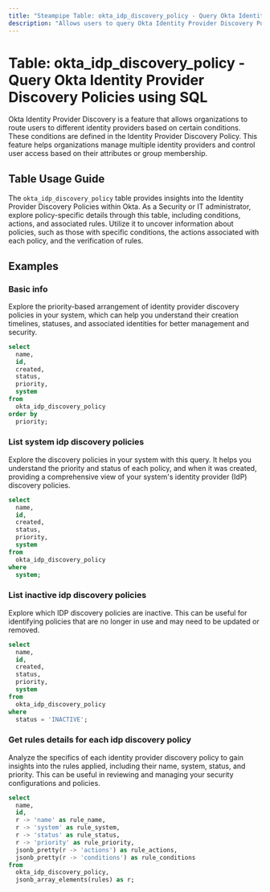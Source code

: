 ```yaml
---
title: "Steampipe Table: okta_idp_discovery_policy - Query Okta Identity Provider Discovery Policies using SQL"
description: "Allows users to query Okta Identity Provider Discovery Policies, providing insights into the configuration and rules associated with the policy."
---
```


# Table: okta_idp_discovery_policy - Query Okta Identity Provider Discovery Policies using SQL

Okta Identity Provider Discovery is a feature that allows organizations to route users to different identity providers based on certain conditions. These conditions are defined in the Identity Provider Discovery Policy. This feature helps organizations manage multiple identity providers and control user access based on their attributes or group membership.

## Table Usage Guide

The `okta_idp_discovery_policy` table provides insights into the Identity Provider Discovery Policies within Okta. As a Security or IT administrator, explore policy-specific details through this table, including conditions, actions, and associated rules. Utilize it to uncover information about policies, such as those with specific conditions, the actions associated with each policy, and the verification of rules.

## Examples

### Basic info
Explore the priority-based arrangement of identity provider discovery policies in your system, which can help you understand their creation timelines, statuses, and associated identities for better management and security.

```sql
select
  name,
  id,
  created,
  status,
  priority,
  system
from
  okta_idp_discovery_policy
order by
  priority;
```

### List system idp discovery policies
Explore the discovery policies in your system with this query. It helps you understand the priority and status of each policy, and when it was created, providing a comprehensive view of your system's identity provider (IdP) discovery policies.

```sql
select
  name,
  id,
  created,
  status,
  priority,
  system
from
  okta_idp_discovery_policy
where
  system;
```

### List inactive idp discovery policies
Explore which IDP discovery policies are inactive. This can be useful for identifying policies that are no longer in use and may need to be updated or removed.

```sql
select
  name,
  id,
  created,
  status,
  priority,
  system
from
  okta_idp_discovery_policy
where
  status = 'INACTIVE';
```

### Get rules details for each idp discovery policy
Analyze the specifics of each identity provider discovery policy to gain insights into the rules applied, including their name, system, status, and priority. This can be useful in reviewing and managing your security configurations and policies.

```sql
select
  name,
  id,
  r -> 'name' as rule_name,
  r -> 'system' as rule_system,
  r -> 'status' as rule_status,
  r -> 'priority' as rule_priority,
  jsonb_pretty(r -> 'actions') as rule_actions,
  jsonb_pretty(r -> 'conditions') as rule_conditions
from
  okta_idp_discovery_policy,
  jsonb_array_elements(rules) as r;
```